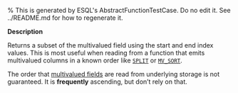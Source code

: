 % This is generated by ESQL's AbstractFunctionTestCase. Do no edit it. See ../README.md for how to regenerate it.

**Description**

Returns a subset of the multivalued field using the start and end index values. This is most useful when reading from a function that emits multivalued columns in a known order like [`SPLIT`](/reference/query-languages/esql/esql-functions-operators.md#esql-split) or [`MV_SORT`](/reference/query-languages/esql/esql-functions-operators.md#esql-mv_sort).

The order that [multivalued fields](/reference/query-languages/esql/esql-multivalued-fields.md) are read from
underlying storage is not guaranteed. It is **frequently** ascending, but don’t
rely on that.

